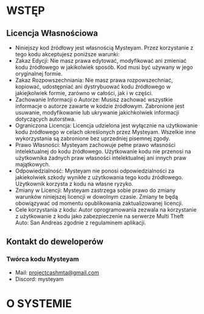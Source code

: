 # WSTĘP 

## Licencja Własnościowa
- Niniejszy kod źródłowy jest własnością Mysteyam. Przez korzystanie z tego kodu akceptujesz poniższe warunki:
- Zakaz Edycji: Nie masz prawa edytować, modyfikować ani zmieniać kodu źródłowego w jakikolwiek sposób. Kod musi być używany w jego oryginalnej formie.
- Zakaz Rozpowszechniania: Nie masz prawa rozpowszechniać, kopiować, udostępniać ani dystrybuować kodu źródłowego w jakiejkolwiek formie, zarówno w całości, jak i w części.
- Zachowanie Informacji o Autorze: Musisz zachować wszystkie informacje o autorze zawarte w kodzie źródłowym. Zabronione jest usuwanie, modyfikowanie lub ukrywanie jakichkolwiek informacji dotyczących autorstwa.
- Ograniczona Licencja: Licencja udzielona jest wyłącznie na użytkowanie kodu źródłowego w celach określonych przez Mysteyam. Wszelkie inne wykorzystania są zabronione bez uprzedniej pisemnej zgody.
- Prawo Własności: Mysteyam zachowuje pełne prawo własności intelektualnej do kodu źródłowego. Użytkowanie kodu nie przenosi na użytkownika żadnych praw własności intelektualnej ani innych praw majątkowych.
- Odpowiedzialność: Mysteyam nie ponosi odpowiedzialności za jakiekolwiek szkody wynikłe z użytkowania tego kodu źródłowego. Użytkownik korzysta z kodu na własne ryzyko.
- Zmiany w Licencji: Mysteyam zastrzega sobie prawo do zmiany warunków niniejszej licencji w dowolnym czasie. Zmiany te będą obowiązywać od momentu opublikowania zaktualizowanej licencji.
- Cele korzystania z kodu: Autor oprogramowania zezwala na korzystanie z użytkowanie z kodu jako zabezpieczenie na serwerze Multi Theft Auto: San Andreas zgodnie z regulaminem aplikacji.

## Kontakt do deweloperów 
### Twórca kodu Mysteyam
- Mail: projectcashmta@gmail.com
- Discord: mysteyam
  

# O SYSTEMIE 

##
